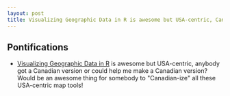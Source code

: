 ```yaml
---
layout: post
title: Visualizing Geographic Data in R is awesome but USA-centric, Canadian version? 
---
```


## Pontifications

* [Visualizing Geographic Data in R](https://medium.com/@NickDoesData/visualizing-geographic-data-in-r-fb2e0f5b59c5) is awesome but USA-centric, anybody got a Canadian version or could help me make a Canadian version? Would be an awesome thing for somebody to "Canadian-ize" all these USA-centric map tools!